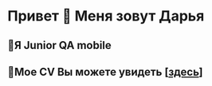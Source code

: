 # Привет 👋 Меня зовут Дарья
 ## 📱Я Junior QA mobile
 ## 📄Мое CV Вы можете увидеть [[здесь](https://drive.google.com/drive/folders/1SQWYAfXCY2boQ_easVS_2gZSfkGyDb_5?usp=share_link)]
